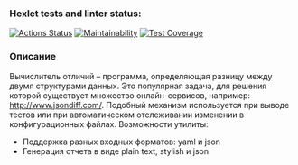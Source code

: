### Hexlet tests and linter status:
[![Actions Status](https://github.com/Danzhin/java-project-71/actions/workflows/hexlet-check.yml/badge.svg)](https://github.com/Danzhin/java-project-71/actions)
[![Maintainability](https://api.codeclimate.com/v1/badges/2ef6607512aac3f58863/maintainability)](https://codeclimate.com/github/Danzhin/java-project-71/maintainability)
[![Test Coverage](https://api.codeclimate.com/v1/badges/2ef6607512aac3f58863/test_coverage)](https://codeclimate.com/github/Danzhin/java-project-71/test_coverage)
### Описание
Вычислитель отличий – программа, определяющая разницу между двумя структурами данных. Это популярная задача, для решения которой существует множество онлайн-сервисов, например: http://www.jsondiff.com/. Подобный механизм используется при выводе тестов или при автоматическом отслеживании изменении в конфигурационных файлах.
Возможности утилиты:
- Поддержка разных входных форматов: yaml и json
- Генерация отчета в виде plain text, stylish и json